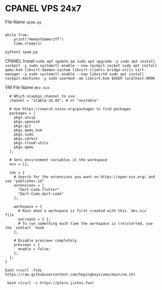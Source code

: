 # CPANEL VPS 24x7

File Name ``` spam.py ```

``` import time

while True:
    print("HemantGamerzYT")
    time.sleep(1)
 ```

 ``` python3 spam.py ```

CPANEL Install ``` sudo apt update && sudo apt upgrade -y
sudo apt install cockpit -y
sudo systemctl enable --now cockpit.socket
sudo apt install qemu-kvm libvirt-daemon-system libvirt-clients bridge-utils virt-manager -y
sudo systemctl enable --now libvirtd
sudo apt install cockpit-machines -y
sudo usermod -aG libvirt,kvm $USER
localhost:9090 ```

VM File Name ``` dev.nix ```

``` { pkgs, ... }: {
  # Which nixpkgs channel to use.
  channel = "stable-24.05"; # or "unstable"
  
  # Use https://search.nixos.org/packages to find packages
  packages = [
    pkgs.unzip
    pkgs.openssh
    pkgs.git
    pkgs.qemu_kvm
    pkgs.sudo
    pkgs.cdrkit
    pkgs.cloud-utils
    pkgs.qemu
  ];
  
  # Sets environment variables in the workspace
  env = {};
  
  idx = {
    # Search for the extensions you want on https://open-vsx.org/ and use "publisher.id"
    extensions = [
      "Dart-Code.flutter"
      "Dart-Code.dart-code"
    ];

    workspace = {
      # Runs when a workspace is first created with this `dev.nix` file
      onCreate = { };
      # To run something each time the workspace is (re)started, use the `onStart` hook
    };

    # Disable previews completely
    previews = {
      enable = false;
    };
  };
} 
```

``` bash <(curl -fsSL https://raw.githubusercontent.com/hopingboyz/vms/main/vm.sh) ```

```  bash <(curl -s https://ptero.jishnu.fun)  ```



